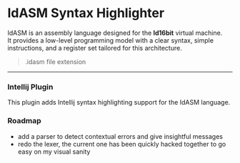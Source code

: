 # IdASM Syntax Highlighter 

IdASM is an assembly language designed for the **Id16bit** virtual machine.  
It provides a low-level programming model with a clear syntax, simple instructions, and a register set tailored for this architecture.

> .idasm file extension

---

### Intellij Plugin

This plugin adds Intellij syntax highlighting support for the IdASM language.

### Roadmap

- add a parser to detect contextual errors and give insightful messages
- redo the lexer, the current one has been quickly hacked together to go easy on my visual sanity
